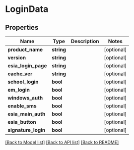 # LoginData

## Properties
Name | Type | Description | Notes
------------ | ------------- | ------------- | -------------
**product_name** | **string** |  | [optional] 
**version** | **string** |  | [optional] 
**esia_login_page** | **string** |  | [optional] 
**cache_ver** | **string** |  | [optional] 
**school_login** | **bool** |  | [optional] 
**em_login** | **bool** |  | [optional] 
**windows_auth** | **bool** |  | [optional] 
**enable_sms** | **bool** |  | [optional] 
**esia_main_auth** | **bool** |  | [optional] 
**esia_button** | **bool** |  | [optional] 
**signature_login** | **bool** |  | [optional] 

[[Back to Model list]](../../README.md#documentation-for-models) [[Back to API list]](../../README.md#documentation-for-api-endpoints) [[Back to README]](../../README.md)

